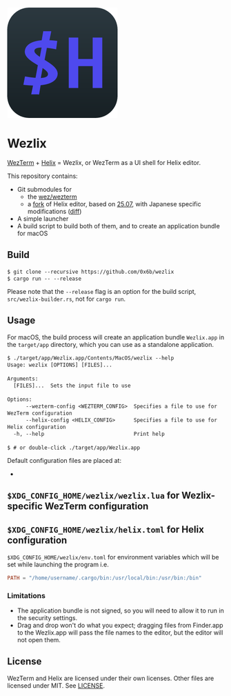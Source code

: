 ![logo](resources/icon_256x256.png)

# Wezlix

[WezTerm](https://wezfurlong.org/wezterm/) + [Helix](https://helix-editor.com/) = Wezlix, or WezTerm as a UI shell for Helix editor.

This repository contains:

- Git submodules for
  - the [wez/wezterm](https://github.com/wez/wezterm/)
  - a [fork](https://github.com/0x6b/helix) of Helix editor, based on [25.07](https://github.com/helix-editor/helix/releases/tag/25.07), with Japanese specific modifications ([diff](https://github.com/helix-editor/helix/compare/25.07...0x6b:helix:japanese-word-boundary))
- A simple launcher
- A build script to build both of them, and to create an application bundle for macOS

## Build

```
$ git clone --recursive https://github.com/0x6b/wezlix
$ cargo run -- --release
```

Please note that the
`--release` flag is an option for the build script,
`src/wezlix-builder.rs`, not for
`cargo run`.

## Usage

For macOS, the build process will create an application bundle
`Wezlix.app` in the
`target/app` directory, which you can use as a standalone application.

```console
$ ./target/app/Wezlix.app/Contents/MacOS/wezlix --help
Usage: wezlix [OPTIONS] [FILES]...

Arguments:
  [FILES]...  Sets the input file to use

Options:
      --wezterm-config <WEZTERM_CONFIG>  Specifies a file to use for WezTerm configuration
      --helix-config <HELIX_CONFIG>      Specifies a file to use for Helix configuration
  -h, --help                             Print help

$ # or double-click ./target/app/Wezlix.app
```

Default configuration files are placed at:

-

## `$XDG_CONFIG_HOME/wezlix/wezlix.lua` for Wezlix-specific WezTerm configuration

## `$XDG_CONFIG_HOME/wezlix/helix.toml` for Helix configuration

`$XDG_CONFIG_HOME/wezlix/env.toml` for environment variables which will be set while launching the program i.e.

```toml
PATH = "/home/username/.cargo/bin:/usr/local/bin:/usr/bin:/bin"
```

### Limitations

- The application bundle is not signed, so you will need to allow it to run in the security settings.
- Drag and drop won't do what you expect; dragging files from Finder.app to the Wezlix.app will pass the file names to the editor, but the editor will not open them.

## License

WezTerm and Helix are licensed under their own licenses. Other files are licensed under MIT. See [LICENSE](LICENSE).
